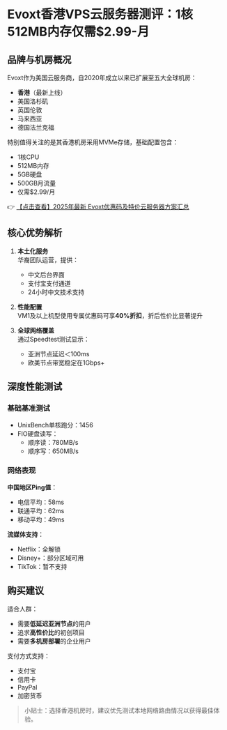 # Evoxt香港VPS云服务器测评：1核512MB内存仅需$2.99-月

## 品牌与机房概况

Evoxt作为美国云服务商，自2020年成立以来已扩展至五大全球机房：
- **香港**（最新上线）
- 美国洛杉矶
- 英国伦敦
- 马来西亚
- 德国法兰克福

特别值得关注的是其香港机房采用MVMe存储，基础配置包含：
- 1核CPU
- 512MB内存
- 5GB硬盘
- 500GB月流量
- 仅需$2.99/月

👉 [【点击查看】2025年最新 Evoxt优惠码及特价云服务器方案汇总](https://bit.ly/evoxt)

## 核心优势解析

1. **本土化服务**  
   华裔团队运营，提供：
   - 中文后台界面
   - 支付宝支付通道
   - 24小时中文技术支持

2. **性能配置**  
   VM1及以上机型使用专属优惠码可享**40%折扣**，折后性价比显著提升

3. **全球网络覆盖**  
   通过Speedtest测试显示：
   - 亚洲节点延迟＜100ms
   - 欧美节点带宽稳定在1Gbps+

## 深度性能测试

### 基础基准测试
- UnixBench单核跑分：1456
- FIO硬盘读写：
  - 顺序读：780MB/s
  - 顺序写：650MB/s

### 网络表现
**中国地区Ping值**：
- 电信平均：58ms
- 联通平均：62ms
- 移动平均：49ms

**流媒体支持**：
- Netflix：全解锁
- Disney+：部分区域可用
- TikTok：暂不支持

## 购买建议

适合人群：
- 需要**低延迟亚洲节点**的用户
- 追求**高性价比**的初创项目
- 需要**多机房部署**的企业用户

支付方式支持：
- 支付宝
- 信用卡
- PayPal
- 加密货币

> 小贴士：选择香港机房时，建议优先测试本地网络路由情况以获得最佳体验。